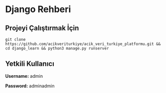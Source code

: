 # Django Rehberi

## Projeyi Çalıştırmak İçin

```Terminal
git clone https://github.com/acikveriturkiye/acik_veri_turkiye_platformu.git && cd django_learn && python3 manage.py runserver
```



## Yetkili Kullanıcı

**Username:** admin

**Password:** adminadmin